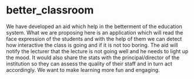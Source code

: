 # better_classroom

We have developed an aid which help in the betterment of the education system. What we are proposing here is an application which will read the face expression of the students and with the help of them we can detect how interactive the class is going and if it is not too boring. The aid will notify the lecturer that the lecture is not going well and he needs to light up the mood.
It would also share the stats with the principal/director of the institution so they can assess the quality of their staff and in turn act accordingly.
We want to make learning more fun and engaging.
